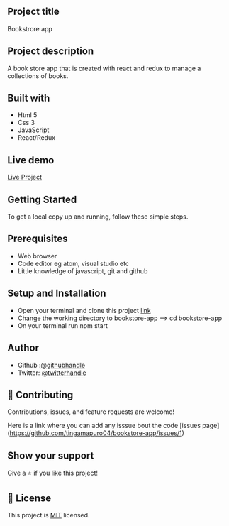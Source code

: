 ## Project title
Bookstrore app

## Project description
A book store app that is created with react and redux to manage a collections of books.

## Built with
- Html 5
- Css 3
- JavaScript
- React/Redux

## Live demo
[Live Project]()

## Getting Started
To get a local copy up and running, follow these simple steps.

## Prerequisites
- Web browser
- Code editor eg atom, visual studio etc
- Little knowledge of javascript, git and github

## Setup and Installation
- Open your terminal and clone this project [link](https://github.com/tingamapuro04/bookstore-app)
- Change the working directory to bookstore-app ==> cd bookstore-app
- On your terminal run npm start

## Author
- Github :[@githubhandle](https://github.com/tingamapuro04)
- Twitter: [@twitterhandle](https://twitter.com/alphonce_mobutu)

## 🤝 Contributing

Contributions, issues, and feature requests are welcome!

Here is a link where you can add any isssue bout the code [issues page] (https://github.com/tingamapuro04/bookstore-app/issues/1)

## Show your support

Give a ⭐️ if you like this project!


## 📝 License

This project is [MIT](./MIT.md) licensed.